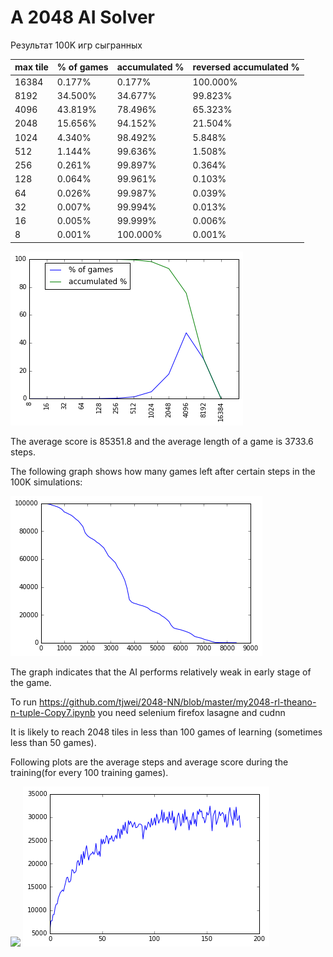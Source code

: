 # A 2048 AI Solver

Результат 100K игр сыгранных 

|max tile| % of games| accumulated %| reversed accumulated %| 
|--------|-----------|--------------|---------|
|16384   | 0.177%    |        0.177%|100.000%|
|8192    |34.500%    |       34.677%| 99.823%|
|4096    |43.819%    |       78.496%| 65.323%|
|2048    |15.656%    |       94.152%| 21.504%|
|1024    | 4.340%    |       98.492%|  5.848%|
|512     | 1.144%    |       99.636%|  1.508%|
|256     | 0.261%    |       99.897%|  0.364%|
|128     | 0.064%    |       99.961%|  0.103%|
|64      | 0.026%    |       99.987%|  0.039%|
|32      | 0.007%    |       99.994%|  0.013%|
|16      | 0.005%    |       99.999%|  0.006%|
|8       | 0.001%    |      100.000%|  0.001%|

<img src="plot1.png" />

The average score is 85351.8 and the average length of a game is 3733.6 steps.

The following graph shows how many games left after certain steps in the 100K simulations:

<img src="plot2.png" />

The graph indicates that the AI performs relatively weak in early stage of the game.


To run https://github.com/tjwei/2048-NN/blob/master/my2048-rl-theano-n-tuple-Copy7.ipynb you need selenium firefox lasagne and cudnn

It is likely to reach 2048 tiles in less than 100 games of learning (sometimes less than 50 games).

Following plots are the average steps and average score during the training(for every 100 training games). 

<img src="avg_step.png" />

<img src="avg_score.png" />

